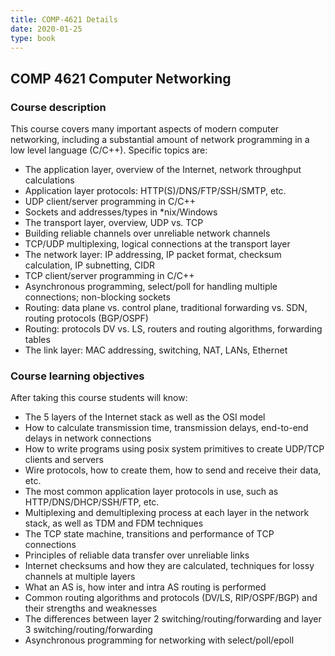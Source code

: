 ```yaml
---
title: COMP-4621 Details
date: 2020-01-25
type: book
---
```


## COMP 4621 Computer Networking ##

### Course description ###

This course covers many important aspects of modern computer networking, including a substantial amount of network programming in a low level language (C/C++). Specific topics are:

- The application layer, overview of the Internet, network throughput calculations
- Application layer protocols: HTTP(S)/DNS/FTP/SSH/SMTP, etc.
- UDP client/server programming in C/C++
- Sockets and addresses/types in *nix/Windows
- The transport layer, overview, UDP vs. TCP
- Building reliable channels over unreliable network channels
- TCP/UDP multiplexing, logical connections at the transport layer
- The network layer: IP addressing, IP packet format, checksum calculation, IP subnetting, CIDR
- TCP client/server programming in C/C++
- Asynchronous programming, select/poll for handling multiple connections; non-blocking sockets
- Routing: data plane vs. control plane, traditional forwarding vs. SDN, routing protocols (BGP/OSPF)
- Routing: protocols DV vs. LS, routers and routing algorithms, forwarding tables
- The link layer: MAC addressing, switching, NAT, LANs, Ethernet

### Course learning objectives ###

After taking this course students will know:

- The 5 layers of the Internet stack as well as the OSI model
- How to calculate transmission time, transmission delays, end-to-end delays in network connections
- How to write programs using posix system primitives to create UDP/TCP clients and servers
- Wire protocols, how to create them, how to send and receive their data, etc.
- The most common application layer protocols in use, such as HTTP/DNS/DHCP/SSH/FTP, etc.
- Multiplexing and demultiplexing process at each layer in the network stack, as well as TDM and FDM techniques
- The TCP state machine, transitions and performance of TCP connections
- Principles of reliable data transfer over unreliable links
- Internet checksums and how they are calculated, techniques for lossy channels at multiple layers
- What an AS is, how inter and intra AS routing is performed
- Common routing algorithms and protocols (DV/LS, RIP/OSPF/BGP) and their strengths and weaknesses
- The differences between layer 2 switching/routing/forwarding and layer 3 switching/routing/forwarding
- Asynchronous programming for networking with select/poll/epoll